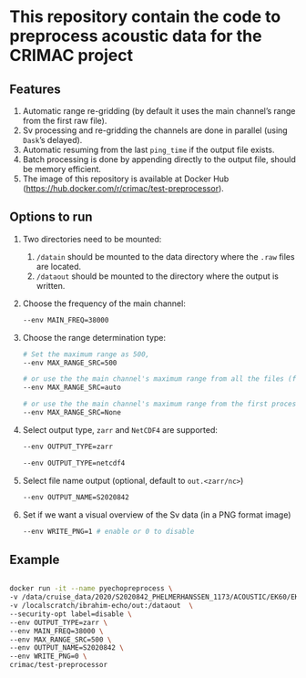 # This repository contain the code to preprocess acoustic data for the CRIMAC project

## Features

1. Automatic range re-gridding (by default it uses the main channel’s range from the first raw file).
2. Sv processing and re-gridding the channels are done in parallel (using `Dask`’s delayed).
3. Automatic resuming from the last `ping_time` if the output file exists.
4. Batch processing is done by appending directly to the output file, should be memory efficient.
5. The image of this repository is available at Docker Hub (https://hub.docker.com/r/crimac/test-preprocessor).

## Options to run

1. Two directories need to be mounted:

    1. `/datain` should be mounted to the data directory where the `.raw` files are located.
    2. `/dataout` should be mounted to the directory where the output is written.

2. Choose the frequency of the main channel: 

    ```bash
    --env MAIN_FREQ=38000
    ```

3. Choose the range determination type: 

    ```bash
    # Set the maximum range as 500,
    --env MAX_RANGE_SRC=500

    # or use the the main channel's maximum range from all the files (for historical data),
    --env MAX_RANGE_SRC=auto
    
    # or use the the main channel's maximum range from the first processed file (for historical data)
    --env MAX_RANGE_SRC=None
    ```

4. Select output type, `zarr` and `NetCDF4` are supported:

    ```bash
    --env OUTPUT_TYPE=zarr

    --env OUTPUT_TYPE=netcdf4
    ```

5. Select file name output (optional,  default to `out.<zarr/nc>`)

    ```bash
    --env OUTPUT_NAME=S2020842
    ```

6. Set if we want a visual overview of the Sv data (in a PNG format image)

    ```bash
    --env WRITE_PNG=1 # enable or 0 to disable
    ```

## Example

```bash

docker run -it --name pyechopreprocess \
-v /data/cruise_data/2020/S2020842_PHELMERHANSSEN_1173/ACOUSTIC/EK60/EK60_RAWDATA:/datain \
-v /localscratch/ibrahim-echo/out:/dataout  \
--security-opt label=disable \
--env OUTPUT_TYPE=zarr \
--env MAIN_FREQ=38000 \
--env MAX_RANGE_SRC=500 \
--env OUTPUT_NAME=S2020842 \
--env WRITE_PNG=0 \
crimac/test-preprocessor


```
